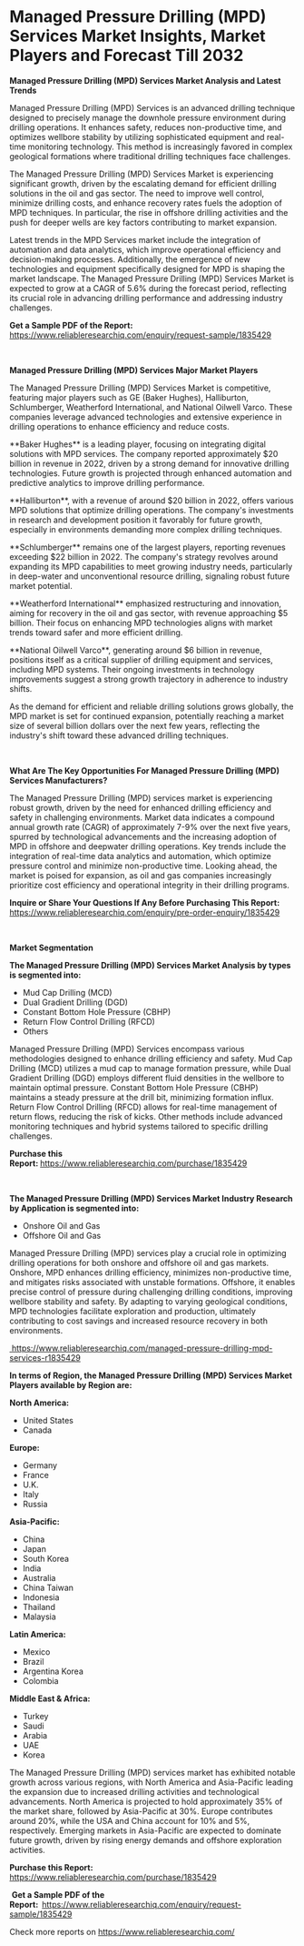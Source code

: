 <p><h1>Managed Pressure Drilling (MPD) Services Market Insights, Market Players and Forecast Till 2032</h1></p><p><strong>Managed Pressure Drilling (MPD) Services Market Analysis and Latest Trends</strong></p>
<p><p>Managed Pressure Drilling (MPD) Services is an advanced drilling technique designed to precisely manage the downhole pressure environment during drilling operations. It enhances safety, reduces non-productive time, and optimizes wellbore stability by utilizing sophisticated equipment and real-time monitoring technology. This method is increasingly favored in complex geological formations where traditional drilling techniques face challenges.</p><p>The Managed Pressure Drilling (MPD) Services Market is experiencing significant growth, driven by the escalating demand for efficient drilling solutions in the oil and gas sector. The need to improve well control, minimize drilling costs, and enhance recovery rates fuels the adoption of MPD techniques. In particular, the rise in offshore drilling activities and the push for deeper wells are key factors contributing to market expansion.</p><p>Latest trends in the MPD Services market include the integration of automation and data analytics, which improve operational efficiency and decision-making processes. Additionally, the emergence of new technologies and equipment specifically designed for MPD is shaping the market landscape. The Managed Pressure Drilling (MPD) Services Market is expected to grow at a CAGR of 5.6% during the forecast period, reflecting its crucial role in advancing drilling performance and addressing industry challenges.</p></p>
<p><strong>Get a Sample PDF of the Report:&nbsp;</strong> <a href="https://www.reliableresearchiq.com/enquiry/request-sample/1835429?utm_campaign=2583&utm_medium=2&utm_source=Github&utm_content=ia&utm_term=28022025&utm_id=managed-pressure-drilling-mpd-services">https://www.reliableresearchiq.com/enquiry/request-sample/1835429</a></p>
<p>&nbsp;</p>
<p><strong>Managed Pressure Drilling (MPD) Services Major Market Players</strong></p>
<p><p>The Managed Pressure Drilling (MPD) Services Market is competitive, featuring major players such as GE (Baker Hughes), Halliburton, Schlumberger, Weatherford International, and National Oilwell Varco. These companies leverage advanced technologies and extensive experience in drilling operations to enhance efficiency and reduce costs.</p><p>**Baker Hughes** is a leading player, focusing on integrating digital solutions with MPD services. The company reported approximately $20 billion in revenue in 2022, driven by a strong demand for innovative drilling technologies. Future growth is projected through enhanced automation and predictive analytics to improve drilling performance.</p><p>**Halliburton**, with a revenue of around $20 billion in 2022, offers various MPD solutions that optimize drilling operations. The company's investments in research and development position it favorably for future growth, especially in environments demanding more complex drilling techniques.</p><p>**Schlumberger** remains one of the largest players, reporting revenues exceeding $22 billion in 2022. The company's strategy revolves around expanding its MPD capabilities to meet growing industry needs, particularly in deep-water and unconventional resource drilling, signaling robust future market potential.</p><p>**Weatherford International** emphasized restructuring and innovation, aiming for recovery in the oil and gas sector, with revenue approaching $5 billion. Their focus on enhancing MPD technologies aligns with market trends toward safer and more efficient drilling.</p><p>**National Oilwell Varco**, generating around $6 billion in revenue, positions itself as a critical supplier of drilling equipment and services, including MPD systems. Their ongoing investments in technology improvements suggest a strong growth trajectory in adherence to industry shifts.</p><p>As the demand for efficient and reliable drilling solutions grows globally, the MPD market is set for continued expansion, potentially reaching a market size of several billion dollars over the next few years, reflecting the industry's shift toward these advanced drilling techniques.</p></p>
<p>&nbsp;</p>
<p><strong>What Are The Key Opportunities For Managed Pressure Drilling (MPD) Services Manufacturers?</strong></p>
<p><p>The Managed Pressure Drilling (MPD) services market is experiencing robust growth, driven by the need for enhanced drilling efficiency and safety in challenging environments. Market data indicates a compound annual growth rate (CAGR) of approximately 7-9% over the next five years, spurred by technological advancements and the increasing adoption of MPD in offshore and deepwater drilling operations. Key trends include the integration of real-time data analytics and automation, which optimize pressure control and minimize non-productive time. Looking ahead, the market is poised for expansion, as oil and gas companies increasingly prioritize cost efficiency and operational integrity in their drilling programs.</p></p>
<p><strong>Inquire or Share Your Questions If Any Before Purchasing This Report:</strong> <a href="https://www.reliableresearchiq.com/enquiry/pre-order-enquiry/1835429?utm_campaign=2583&utm_medium=2&utm_source=Github&utm_content=ia&utm_term=28022025&utm_id=managed-pressure-drilling-mpd-services">https://www.reliableresearchiq.com/enquiry/pre-order-enquiry/1835429</a></p>
<p>&nbsp;</p>
<p><strong>Market Segmentation</strong></p>
<p><strong>The Managed Pressure Drilling (MPD) Services Market Analysis by types is segmented into:</strong></p>
<p><ul><li>Mud Cap Drilling (MCD)</li><li>Dual Gradient Drilling (DGD)</li><li>Constant Bottom Hole Pressure (CBHP)</li><li>Return Flow Control Drilling (RFCD)</li><li>Others</li></ul></p>
<p><p>Managed Pressure Drilling (MPD) Services encompass various methodologies designed to enhance drilling efficiency and safety. Mud Cap Drilling (MCD) utilizes a mud cap to manage formation pressure, while Dual Gradient Drilling (DGD) employs different fluid densities in the wellbore to maintain optimal pressure. Constant Bottom Hole Pressure (CBHP) maintains a steady pressure at the drill bit, minimizing formation influx. Return Flow Control Drilling (RFCD) allows for real-time management of return flows, reducing the risk of kicks. Other methods include advanced monitoring techniques and hybrid systems tailored to specific drilling challenges.</p></p>
<p><strong>Purchase this Report:&nbsp;</strong><a href="https://www.reliableresearchiq.com/purchase/1835429?utm_campaign=2583&utm_medium=2&utm_source=Github&utm_content=ia&utm_term=28022025&utm_id=managed-pressure-drilling-mpd-services">https://www.reliableresearchiq.com/purchase/1835429</a></p>
<p>&nbsp;</p>
<p><strong>The Managed Pressure Drilling (MPD) Services Market Industry Research by Application is segmented into:</strong></p>
<p><ul><li>Onshore Oil and Gas</li><li>Offshore Oil and Gas</li></ul></p>
<p><p>Managed Pressure Drilling (MPD) services play a crucial role in optimizing drilling operations for both onshore and offshore oil and gas markets. Onshore, MPD enhances drilling efficiency, minimizes non-productive time, and mitigates risks associated with unstable formations. Offshore, it enables precise control of pressure during challenging drilling conditions, improving wellbore stability and safety. By adapting to varying geological conditions, MPD technologies facilitate exploration and production, ultimately contributing to cost savings and increased resource recovery in both environments.</p></p>
<p><a href="https://www.reliableresearchiq.com/managed-pressure-drilling-mpd-services-r1835429?utm_campaign=2583&utm_medium=2&utm_source=Github&utm_content=ia&utm_term=28022025&utm_id=managed-pressure-drilling-mpd-services">&nbsp;https://www.reliableresearchiq.com/managed-pressure-drilling-mpd-services-r1835429</a></p>
<p><strong>In terms of Region, the Managed Pressure Drilling (MPD) Services Market Players available by Region are:</strong></p>
<p>
    <p> <strong> North America: </strong>
        <ul>
            <li>United States</li>
            <li>Canada</li>
        </ul>
        </p> 
    <p> <strong> Europe: </strong>
        <ul>
            <li>Germany</li>
            <li>France</li>
            <li>U.K.</li>
            <li>Italy</li>
            <li>Russia</li>
        </ul>
        </p> 
    <p> <strong> Asia-Pacific: </strong>
        <ul>
            <li>China</li>
            <li>Japan</li>
            <li>South Korea</li>
            <li>India</li>
            <li>Australia</li>
            <li>China Taiwan</li>
            <li>Indonesia</li>
            <li>Thailand</li>
            <li>Malaysia</li>
        </ul>
        </p> 
    <p> <strong> Latin America: </strong>
        <ul>
            <li>Mexico</li>
            <li>Brazil</li>
            <li>Argentina Korea</li>
            <li>Colombia</li>
        </ul>
        </p> 
    <p> <strong> Middle East & Africa: </strong>
        <ul>
            <li>Turkey</li>
            <li>Saudi</li>
            <li>Arabia</li>
            <li>UAE</li>
            <li>Korea</li>
        </ul>
    </p>
    </p>
<p><p>The Managed Pressure Drilling (MPD) services market has exhibited notable growth across various regions, with North America and Asia-Pacific leading the expansion due to increased drilling activities and technological advancements. North America is projected to hold approximately 35% of the market share, followed by Asia-Pacific at 30%. Europe contributes around 20%, while the USA and China account for 10% and 5%, respectively. Emerging markets in Asia-Pacific are expected to dominate future growth, driven by rising energy demands and offshore exploration activities.</p></p>
<p><strong>Purchase this Report: </strong><a href="https://www.reliableresearchiq.com/purchase/1835429?utm_campaign=2583&utm_medium=2&utm_source=Github&utm_content=ia&utm_term=28022025&utm_id=managed-pressure-drilling-mpd-services">https://www.reliableresearchiq.com/purchase/1835429</a></p>
<p>&nbsp;<strong>Get a Sample PDF of the Report:&nbsp;&nbsp;</strong><a href="https://www.reliableresearchiq.com/enquiry/request-sample/1835429?utm_campaign=2583&utm_medium=2&utm_source=Github&utm_content=ia&utm_term=28022025&utm_id=managed-pressure-drilling-mpd-services">https://www.reliableresearchiq.com/enquiry/request-sample/1835429</a></p>
<p><strong></strong></p>
<p>Check more reports on <a href="https://www.reliableresearchiq.com/?utm_campaign=2583&utm_medium=2&utm_source=Github&utm_content=ia&utm_term=28022025&utm_id=managed-pressure-drilling-mpd-services">https://www.reliableresearchiq.com/</a></p>